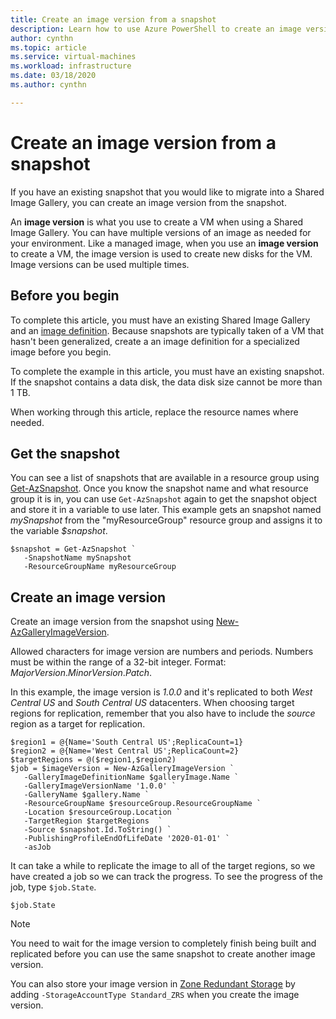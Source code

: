 ```yaml
---
title: Create an image version from a snapshot 
description: Learn how to use Azure PowerShell to create an image version from a snapshot.
author: cynthn
ms.topic: article
ms.service: virtual-machines
ms.workload: infrastructure
ms.date: 03/18/2020
ms.author: cynthn

---
```


# Create an image version from a snapshot

If you have an existing snapshot that you would like to migrate into a Shared Image Gallery, you can create an image version from the snapshot.

An **image version** is what you use to create a VM when using a Shared Image Gallery. You can have multiple versions of an image as needed for your environment. Like a managed image, when you use an **image version** to create a VM, the image version is used to create new disks for the VM. Image versions can be used multiple times.


## Before you begin

To complete this article, you must have an existing Shared Image Gallery and an [image definition](./windows/shared-images.md#). Because snapshots are typically taken of a VM that hasn't been generalized, create a an image definition for a specialized image before you begin.

To complete the example in this article, you must have an existing snapshot. If the snapshot contains a data disk, the data disk size cannot be more than 1 TB.

When working through this article, replace the resource names where needed.

## Get the snapshot

You can see a list of snapshots that are available in a resource group using [Get-AzSnapshot](https://docs.microsoft.com/powershell/module/az.compute/get-azsnapshot). Once you know the snapshot name and what resource group it is in, you can use `Get-AzSnapshot` again to get the snapshot object and store it in a variable to use later. This example gets an snapshot named *mySnapshot* from the "myResourceGroup" resource group and assigns it to the variable *$snapshot*. 

```azurepowershell-interactive
$snapshot = Get-AzSnapshot `
   -SnapshotName mySnapshot
   -ResourceGroupName myResourceGroup
```

## Create an image version

Create an image version from the snapshot using [New-AzGalleryImageVersion](https://docs.microsoft.com/powershell/module/az.compute/new-azgalleryimageversion). 

Allowed characters for image version are numbers and periods. Numbers must be within the range of a 32-bit integer. Format: *MajorVersion*.*MinorVersion*.*Patch*.

In this example, the image version is *1.0.0* and it's replicated to both *West Central US* and *South Central US* datacenters. When choosing target regions for replication, remember that you also have to include the *source* region as a target for replication.


```azurepowershell-interactive
$region1 = @{Name='South Central US';ReplicaCount=1}
$region2 = @{Name='West Central US';ReplicaCount=2}
$targetRegions = @($region1,$region2)
$job = $imageVersion = New-AzGalleryImageVersion `
   -GalleryImageDefinitionName $galleryImage.Name `
   -GalleryImageVersionName '1.0.0' `
   -GalleryName $gallery.Name `
   -ResourceGroupName $resourceGroup.ResourceGroupName `
   -Location $resourceGroup.Location `
   -TargetRegion $targetRegions  `
   -Source $snapshot.Id.ToString() `
   -PublishingProfileEndOfLifeDate '2020-01-01' `
   -asJob 
```

It can take a while to replicate the image to all of the target regions, so we have created a job so we can track the progress. To see the progress of the job, type `$job.State`.

```azurepowershell-interactive
$job.State
```

> [!NOTE]
> You need to wait for the image version to completely finish being built and replicated before you can use the same snapshot to create another image version. 
>
> You can also store your image version in [Zone Redundant Storage](https://docs.microsoft.com/azure/storage/common/storage-redundancy-zrs) by adding `-StorageAccountType Standard_ZRS` when you create the image version.
>

